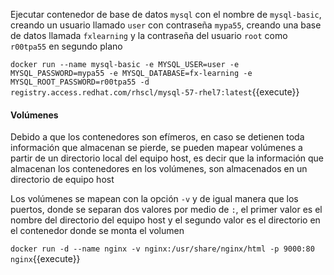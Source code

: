 Ejecutar contenedor de base de datos `mysql` con el nombre de `mysql-basic`, creando un usuario llamado `user` con contraseña `mypa55`, creando una base de datos llamada `fxlearning` y la contraseña del usuario `root` como `r00tpa55` en segundo plano

`docker run --name mysql-basic -e MYSQL_USER=user -e MYSQL_PASSWORD=mypa55 -e MYSQL_DATABASE=fx-learning -e MYSQL_ROOT_PASSWORD=r00tpa55 -d registry.access.redhat.com/rhscl/mysql-57-rhel7:latest`{{execute}}

#### Volúmenes
Debido a que los contenedores son efímeros, en caso se detienen toda información que almacenan se pierde, se pueden mapear volúmenes a partir de un directorio local del equipo host, es decir que la información que almacenan los contenedores en los volúmenes, son almacenados en un directorio de equipo host

Los volúmenes se mapean con la opción `-v` y de igual manera que los puertos, donde se separan dos valores por medio de `:`, el primer valor es el nombre del directorio del equipo host y el segundo valor es el directorio en el contenedor donde se monta el volumen

`docker run -d --name nginx -v nginx:/usr/share/nginx/html -p 9000:80 nginx`{{execute}}
